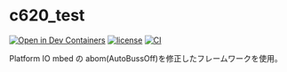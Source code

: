 # c620_test
[![Open in Dev Containers](https://img.shields.io/static/v1?label=Dev%20Containers&message=Open&color=blue&logo=visualstudiocode)](https://vscode.dev/redirect?url=vscode://ms-vscode-remote.remote-containers/cloneInVolume?url=https://github.com/teruyamato0731/c620_test)
[![license](https://img.shields.io/github/license/teruyamato0731/c620_test)](https://github.com/teruyamato0731/c620_test/blob/main/LICENSE)
[![CI](https://github.com/teruyamato0731/c620_test/actions/workflows/main.yml/badge.svg)](https://github.com/teruyamato0731/c620_test/actions/workflows/main.yml)

Platform IO mbed の abom(AutoBussOff)を修正したフレームワークを使用。
